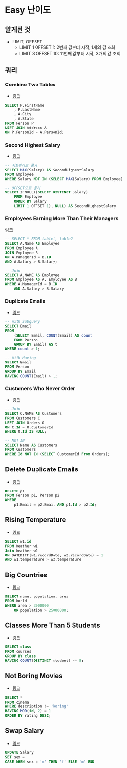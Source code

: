 # Easy 난이도
## 알게된 것
- LIMIT, OFFSET
  - LIMIT 1 OFFSET 1: 2번째 값부터 시작, 1개의 값 조회
  - LIMIT 3 OFFSET 10: 11번째 값부터 시작, 3개의 값 조회

## 쿼리
### Combine Two Tables
- [링크](https://leetcode.com/problems/combine-two-tables/)
```SQL
SELECT P.FirstName
    , P.LastName
    , A.City
    , A.State
FROM Person P
LEFT JOIN Address A
ON P.PersonId = A.PersonId;
```

###  Second Highest Salary
- [링크](https://leetcode.com/problems/second-highest-salary/)

```SQL
-- 서브쿼리로 풀기
SELECT MAX(Salary) AS SecondHighestSalary
FROM Employee
WHERE Salary NOT IN (SELECT MAX(Salary) FROM Employee)

-- OFFSET으로 풀기
SELECT IFNULL((SELECT DISTINCT Salary) 
    FROM Employee
    ORDER BY Salary
    LIMIT 1 OFFSET 1), NULL) AS SecondHighestSalary
```

### Employees Earning More Than Their Managers
[링크](https://leetcode.com/problems/employees-earning-more-than-their-managers/)

```SQL
-- SELECT * FROM table1, table2
SELECT A.Name AS Employee
FROM Employee A
JOIN Employee B
ON A.ManagerId = B.ID
AND A.Salary > B.Salary;

-- Join
SELECT A.NAME AS Employee
FROM Employee AS A, Employee AS B
WHERE A.ManagerId = B.ID
    AND A.Salary > B.Salary
```

### Duplicate Emails
- [링크](https://leetcode.com/problems/duplicate-emails/)
```SQL
-- With Subquery
SELECT Email
FROM
    (SELECT Email, COUNT(Email) AS count
    FROM Person
    GROUP BY Email) AS t
WHERE count > 1;

-- With Having
SELECT Email
FROM Person
GROUP BY Email
HAVING COUNT(Email) > 1;
```

### Customers Who Never Order
- [링크](https://leetcode.com/problems/customers-who-never-order/solution/)

```SQL
-- Join
SELECT C.NAME AS Customers
FROM Customers C
LEFT JOIN Orders O
ON C.Id = O.CustomerId
WHERE O.Id IS NULL;

-- NOT IN
SELECT Name AS Customers
FROM Customers
WHERE Id NOT IN (SELECT CustomerId From Orders);
```

## Delete Duplicate Emails
- [링크](https://leetcode.com/problems/delete-duplicate-emails/)

```SQL
DELETE p1 
FROM Person p1, Person p2
WHERE
    p1.Email = p2.Email AND p1.Id > p2.Id;
```

## Rising Temperature
- [링크](https://leetcode.com/problems/rising-temperature/)

```SQL
SELECT w1.id
FROM Weather w1
Join Weather w2
ON DATEDIFF(w1.recordDate, w2.recordDate) = 1
AND w1.temperature > w2.temperature
```

## Big Countries
- [링크](https://leetcode.com/problems/big-countries/)

```SQL
SELECT name, population, area
FROM World
WHERE area > 3000000
    OR population > 25000000;
```


## Classes More Than 5 Students
- [링크](https://leetcode.com/problems/classes-more-than-5-students/)

```SQL
SELECT class
FROM courses
GROUP BY class
HAVING COUNT(DISTINCT student) >= 5;
```

## Not Boring Movies
- [링크](https://leetcode.com/problems/not-boring-movies/)

```SQL
SELECT *
FROM cinema
WHERE description != 'boring'
HAVING MOD(id, 2) = 1
ORDER BY rating DESC;
```

## Swap Salary
- [링크](https://leetcode.com/problems/swap-salary/)

```SQL
UPDATE Salary
SET sex =
CASE WHEN sex = 'm' THEN 'f' ELSE 'm' END
```


